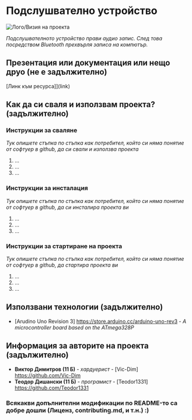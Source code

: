 # Подслушвателно устройство

![Лого/Визия на проекта](path_to_logo.png)

*Подслушвателното устройство прави аудио запис. След това посредством Bluetooth прехвърля записа на компютър.*

## Презентация или документация или нещо друо (не е задължително)
[Линк към ресурса]](link)

## Как да си сваля и използвам проекта? (задължително)

### Инструкции за сваляне
*Тук опишете стъпка по стъпка как потребител, който си няма понятие от софтуер в github, да си свали и използва проекта*

1) ...
2) ...
3) ...

### Инструкции за инсталация
*Тук опишете стъпка по стъпка как потребител, който си няма понятие от софтуер в github, да си инсталира проекта ви*

1) ...
2) ...
3) ...

### Инструкции за стартиране на проекта
*Тук опишете стъпка по стъпка как потребител, който си няма понятие от софтуер в github, да стартира проекта ви*

1) ...
2) ...
3) ...

## Използвани технологии (задължително)

* [Arudino Uno Revision 3] https://store.arduino.cc/arduino-uno-rev3 - *A microcontroller board based on the ATmega328P*

## Информация за авторите на проекта (задължително)

* **Виктор Димитров (11 Б)** - *хардуерист* - [Vic-Dim] https://github.com/Vic-Dim
* **Теодор Дишански (11 Б)** - *програмист* - [Teodor1331] https://github.com/Teodor1331

### Всякакви допълнителни модификации по README-то са добре дошли (Лиценз, contributing.md, и т.н.) :)
